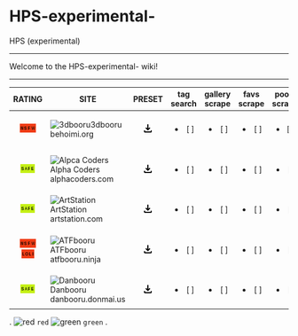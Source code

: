 # HPS-experimental-
HPS (experimental)
***
Welcome to the HPS-experimental- wiki!

***
| RATING | SITE | PRESET | tag search | gallery scrape | favs scrape | pools scrape | pfind | iqdb | md5 |
|:---:|---|:---:|:---:|:---:|:---:|:---:|:---:|:---:|:---:|
|![nsfw](https://github.com/MsgLosers/HPS-experimental-/blob/master/.github/content/nsfw.png)| <img src="http://behoimi.org/favicon.ico" width="16" height="16" alt="3dbooru">3dbooru behoimi.org | [![download](https://github.com/MsgLosers/HPS-experimental-/blob/master/.github/content/download.png)](https://github.com/CuddleBear92/Hydrus-Presets-and-Scripts/blob/master/Download%20System/All-in-Ones/Single-Sites/easy-import-3dbooru(behoimi.org)-2018.09.20.png) | <ul><li>[ ] </li></ul> | <ul><li>[ ] </li></ul> | <ul><li>[ ] </li></ul> | <ul><li>[x] </li></ul> | <ul><li>[ ] </li></ul> | <ul><li>[ ] </li></ul> | <ul><li>[ ] </li></ul> |
|   |   |   |   |   |   |   |   |   |   |
|![safe](https://github.com/MsgLosers/HPS-experimental-/blob/master/.github/content/safe.png)| <img src="https://static.alphacoders.com/icons/favicon.ico" width="16" height="16" alt="Alpca Coders">Alpha Coders alphacoders.com | [![download](https://github.com/MsgLosers/HPS-experimental-/blob/master/.github/content/download.png)](https://github.com/CuddleBear92/Hydrus-Presets-and-Scripts/blob/master/Download%20System/All-in-Ones/Single-Sites/easy-import-alphacoders.com-2018.09.30.png) | <ul><li>[ ] </li></ul> | <ul><li>[ ] </li></ul> | <ul><li>[ ] </li></ul> | <ul><li>[ ] </li></ul> | <ul><li>[ ] </li></ul> | <ul><li>[ ] </li></ul> | <ul><li>[ ] </li></ul> |
|   |   |   |   |   |   |   |   |   |   |
|![safe](https://github.com/MsgLosers/HPS-experimental-/blob/master/.github/content/safe.png)| <img src="https://www.artstation.com/assets/favicon-db976fe93adda30eb1362f4dc4d5269f.ico" width="16" height="16" alt="ArtStation">ArtStation artstation.com | [![download](https://github.com/MsgLosers/HPS-experimental-/blob/master/.github/content/download.png)](https://github.com/CuddleBear92/Hydrus-Presets-and-Scripts/blob/master/Download%20System/All-in-Ones/Single-Sites/easy-import-artstation-artist-lookup-2018.09.20.png) | <ul><li>[ ] </li></ul> | <ul><li>[ ] </li></ul> | <ul><li>[ ] </li></ul> | <ul><li>[ ] </li></ul> | <ul><li>[ ] </li></ul> | <ul><li>[ ] </li></ul> | <ul><li>[ ] </li></ul> |
|   |   |   |   |   |   |   |   |   |   |
|![nsfw](https://github.com/MsgLosers/HPS-experimental-/blob/master/.github/content/nsfw.png) ![loli](https://github.com/MsgLosers/HPS-experimental-/blob/master/.github/content/loli.png)| <img src="https://atfbooru.ninja/favicon.ico" width="16" height="16" alt="ATFbooru">ATFbooru atfbooru.ninja | [![download](https://github.com/MsgLosers/HPS-experimental-/blob/master/.github/content/download.png)](https://github.com/CuddleBear92/Hydrus-Presets-and-Scripts/blob/master/Download%20System/All-in-Ones/Single-Sites/easy-import-atfbooru.ninja-search-2018.09.20.png) | <ul><li>[ ] </li></ul> | <ul><li>[ ] </li></ul> | <ul><li>[ ] </li></ul> | <ul><li>[ ] </li></ul> | <ul><li>[ ] </li></ul> | <ul><li>[ ] </li></ul> | <ul><li>[ ] </li></ul> |
|   |   |   |   |   |   |   |   |   |   |
|![safe](https://github.com/MsgLosers/HPS-experimental-/blob/master/.github/content/safe.png)| <img src="https://danbooru.donmai.us/favicon.ico" width="16" height="16" alt="Danbooru">Danbooru danbooru.donmai.us | [![download](https://github.com/MsgLosers/HPS-experimental-/blob/master/.github/content/download.png)](https://github.com/CuddleBear92/Hydrus-Presets-and-Scripts/blob/master/Download%20System/All-in-Ones/Single-Sites/easy-import-danbooru-tag-search-2018.09.20.png) | <ul><li>[ ] </li></ul> | <ul><li>[ ] </li></ul> | <ul><li>[ ] </li></ul> | <ul><li>[ ] </li></ul> | <ul><li>[ ] </li></ul> | <ul><li>[ ] </li></ul> | <ul><li>[ ] </li></ul> |

.
![red](https://placehold.it/8x16/FF4136/000000?text=+) `red`
![green](https://placehold.it/8x16/2ECC40/000000?text=+) `green`
.
